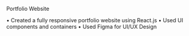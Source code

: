Portfolio Website 

• Created a fully responsive portfolio website using React.js
• Used UI components and containers
• Used Figma for UI/UX Design
